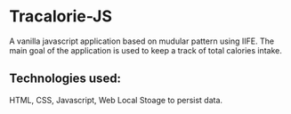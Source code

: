 # Tracalorie-JS

A vanilla javascript application based on mudular pattern using IIFE. The main goal of the application is used to keep a track of total calories intake.

## Technologies used:
HTML, CSS, Javascript, Web Local Stoage to persist data.
